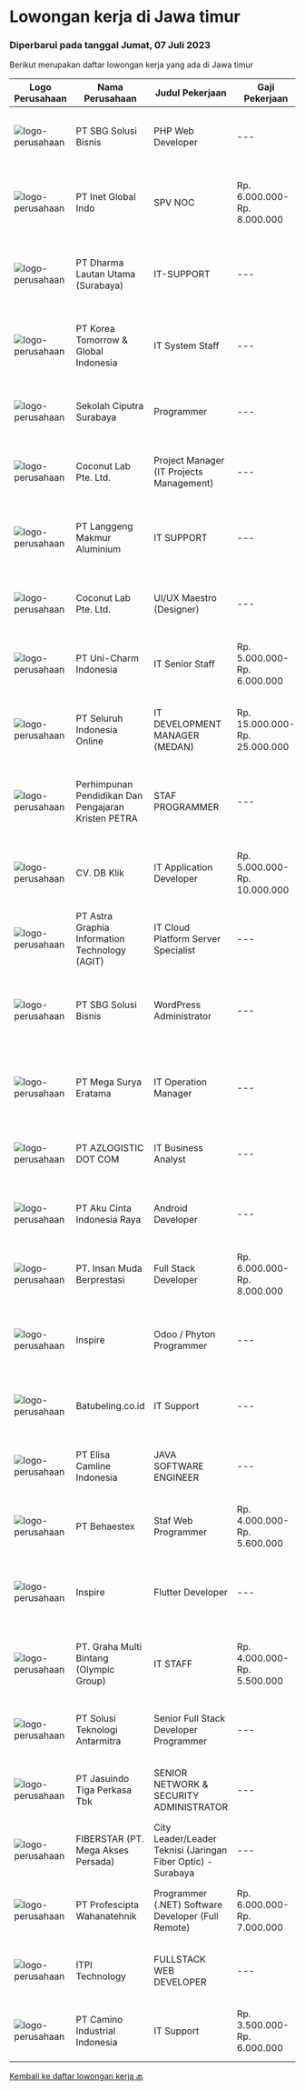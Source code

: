 
  # Lowongan kerja di Jawa timur

  ### Diperbarui pada tanggal Jumat, 07 Juli 2023

  Berikut merupakan daftar lowongan kerja yang ada di Jawa timur

  |Logo Perusahaan | Nama Perusahaan | Judul Pekerjaan | Gaji Pekerjaan | Lokasi | Deskripsi | Tanggal diunggah | Pranala |
  | -------------- | --------------- | --------------- | --------- | --------- | -------------- | ------- | ----------- |
  |![logo-perusahaan](https://image-service-cdn.seek.com.au/f820d36a8e416d7a4c2783ec051002404d9ab8a9/ee4dce1061f3f616224767ad58cb2fc751b8d2dc)|PT SBG Solusi Bisnis|PHP Web Developer|---|Surabaya|Responsibilities: Work in English speaking environment Produce fully functional mobile applications and writing clean code. Write unit and UI tests to...|Kamis, 06 Juli 2023|https://www.jobstreet.co.id/id/job/php-web-developer-4396001?token=0~f7fed9c4-9be5-4e39-b36c-320630ff14ae&sectionRank=1&jobId=jobstreet-id-job-4396001|
|![logo-perusahaan](https://image-service-cdn.seek.com.au/0a670cbeb891c75be5793cbff77de835596d1e28/ee4dce1061f3f616224767ad58cb2fc751b8d2dc)|PT Inet Global Indo|SPV NOC|Rp. 6.000.000-Rp. 8.000.000|Surabaya|Kualifikasi:1. Memahami TCP/IP, IP Address dan LAN termasuk dasar-dasar switching dan routing2. Memahami tentang pengaturan dan konfigurasi perangkat...|Kamis, 06 Juli 2023|https://www.jobstreet.co.id/id/job/spv-noc-4396050?token=0~f7fed9c4-9be5-4e39-b36c-320630ff14ae&sectionRank=2&jobId=jobstreet-id-job-4396050|
|![logo-perusahaan](https://image-service-cdn.seek.com.au/49cc74dc2f2ca1cf51c1604f176f6cd224a5b1b4/ee4dce1061f3f616224767ad58cb2fc751b8d2dc)|PT Dharma Lautan Utama (Surabaya)|IT-SUPPORT|---|Surabaya|PT Dharma Lautan Utama Armada Pelayaran Nasional yang berkembang dan telah memperoleh sertifikasi ISM Code mebutuhkan profesional muda untuk Jabatan...|Rabu, 05 Juli 2023|https://www.jobstreet.co.id/id/job/it-support-4393384?token=0~f7fed9c4-9be5-4e39-b36c-320630ff14ae&sectionRank=3&jobId=jobstreet-id-job-4393384|
|![logo-perusahaan](https://image-service-cdn.seek.com.au/8f425c292efee2a2ea8c30161bad560715b52e20/ee4dce1061f3f616224767ad58cb2fc751b8d2dc)|PT Korea Tomorrow & Global  Indonesia|IT System Staff|---|Pasuruan|Job objectives: Execute business application are functioning optimally and aligned with business requirement and enhance knowledge of user to operate...|Senin, 03 Juli 2023|https://www.jobstreet.co.id/id/job/it-system-staff-4391684?token=0~f7fed9c4-9be5-4e39-b36c-320630ff14ae&sectionRank=4&jobId=jobstreet-id-job-4391684|
|![logo-perusahaan](https://image-service-cdn.seek.com.au/980a6732f532c0ce73a817643cd85b0e610271c0/ee4dce1061f3f616224767ad58cb2fc751b8d2dc)|Sekolah Ciputra Surabaya|Programmer|---|Surabaya|Graduated from a reputable university with a minimum Bachelor's Degree in Computer Science / Information Technology or equivalent At least have 1-2...|Kamis, 06 Juli 2023|https://www.jobstreet.co.id/id/job/programmer-4394875?token=0~f7fed9c4-9be5-4e39-b36c-320630ff14ae&sectionRank=5&jobId=jobstreet-id-job-4394875|
|![logo-perusahaan](https://i.ibb.co/sqvTCh9/112815900-stock-vector-no-image-available-icon-flat-vector.webp)|Coconut Lab Pte. Ltd.|Project Manager (IT Projects Management)|---|Bali|Calling all champions of innovation and masterful organizers! Are you ready to embark on an exhilarating journey with Coconut Lab's dynamic and...|Kamis, 06 Juli 2023|https://www.jobstreet.co.id/id/job/project-manager-it-projects-management-10922295/origin/sg?token=0~f7fed9c4-9be5-4e39-b36c-320630ff14ae&sectionRank=6&jobId=jobstreet-sg-job-10922295|
|![logo-perusahaan](https://image-service-cdn.seek.com.au/9db90dfd7333434872a982297be25d1f869fba58/ee4dce1061f3f616224767ad58cb2fc751b8d2dc)|PT Langgeng Makmur Aluminium|IT SUPPORT|---|Gresik|- Usia Maximal 35 Tahun- Pendidikan SMK TIK, D3/S1 Teknik Informasi/ Teknik Komputer- Memahami berbagai IT infrastructure dan Networking System-...|Selasa, 04 Juli 2023|https://www.jobstreet.co.id/id/job/it-support-4392122?token=0~f7fed9c4-9be5-4e39-b36c-320630ff14ae&sectionRank=7&jobId=jobstreet-id-job-4392122|
|![logo-perusahaan](https://i.ibb.co/sqvTCh9/112815900-stock-vector-no-image-available-icon-flat-vector.webp)|Coconut Lab Pte. Ltd.|UI/UX Maestro (Designer)|---|Bali|Are you a seasoned design maestro with a passion for leading and inspiring creative teams? Look no further! Coconut Lab, a dynamic and innovative...|Kamis, 06 Juli 2023|https://www.jobstreet.co.id/id/job/ui-ux-maestro-designer-10923068/origin/sg?token=0~f7fed9c4-9be5-4e39-b36c-320630ff14ae&sectionRank=8&jobId=jobstreet-sg-job-10923068|
|![logo-perusahaan](https://image-service-cdn.seek.com.au/dbf24838ec375c4ed14cc7ed711c4a7907b26ded/ee4dce1061f3f616224767ad58cb2fc751b8d2dc)|PT Uni-Charm Indonesia|IT Senior Staff|Rp. 5.000.000-Rp. 6.000.000|Mojokerto|Requirements : Bachelor degree's in Informatics engineering Experienced as an IT Operation Staff, especially Hardware and Network Maintenance Able to...|Selasa, 04 Juli 2023|https://www.jobstreet.co.id/id/job/it-senior-staff-4393078?token=0~f7fed9c4-9be5-4e39-b36c-320630ff14ae&sectionRank=9&jobId=jobstreet-id-job-4393078|
|![logo-perusahaan](https://image-service-cdn.seek.com.au/0b0211cd04dfde6741552748d1d29459a06346af/ee4dce1061f3f616224767ad58cb2fc751b8d2dc)|PT Seluruh Indonesia Online|IT DEVELOPMENT MANAGER (MEDAN)|Rp. 15.000.000-Rp. 25.000.000|Aceh|Memiliki pengalaman leadership sebagai Manager sebelumnya.Back End Engineer1. Memiliki pengalaman dalam membangun RESTful APIs2. Menguasai bahasa...|Selasa, 04 Juli 2023|https://www.jobstreet.co.id/id/job/it-development-manager-medan-4392340?token=0~f7fed9c4-9be5-4e39-b36c-320630ff14ae&sectionRank=10&jobId=jobstreet-id-job-4392340|
|![logo-perusahaan](https://image-service-cdn.seek.com.au/385493b73a1268624aa05e52040678cf761a0456/ee4dce1061f3f616224767ad58cb2fc751b8d2dc)|Perhimpunan Pendidikan Dan Pengajaran Kristen PETRA|STAF PROGRAMMER|---|Surabaya|Tugas dan tanggung jawab pekerjaan: Mempelajari dan menguasai aplikasi yang dikembangkan serta membuat dokumentasi. Memantau dan mengumpulkan data...|Rabu, 05 Juli 2023|https://www.jobstreet.co.id/id/job/staf-programmer-4394048?token=0~f7fed9c4-9be5-4e39-b36c-320630ff14ae&sectionRank=11&jobId=jobstreet-id-job-4394048|
|![logo-perusahaan](https://i.ibb.co/sqvTCh9/112815900-stock-vector-no-image-available-icon-flat-vector.webp)|CV. DB Klik|IT Application Developer|Rp. 5.000.000-Rp. 10.000.000|Surabaya|Tanggung Jawab Pekerjaan: Membangun dan merencanakan aplikasi mobile berbasis web (diutamakan Android) untuk e-commerce Membangun dan merencanakan...|Senin, 03 Juli 2023|https://www.jobstreet.co.id/id/job/it-application-developer-4390858?token=0~f7fed9c4-9be5-4e39-b36c-320630ff14ae&sectionRank=12&jobId=jobstreet-id-job-4390858|
|![logo-perusahaan](https://image-service-cdn.seek.com.au/d5d24f88bfc047efb4ab9ca95916f2aa61c6dc60/ee4dce1061f3f616224767ad58cb2fc751b8d2dc)|PT Astra Graphia Information Technology (AGIT)|IT Cloud Platform Server Specialist|---|Jawa Timur|- Familiar with IT cloud platform.- Print driver/que Administration on Windows Server Minimal Requirement :1. Have A Bachelor’s degree in information...|Senin, 03 Juli 2023|https://www.jobstreet.co.id/id/job/it-cloud-platform-server-specialist-4390604?token=0~f7fed9c4-9be5-4e39-b36c-320630ff14ae&sectionRank=13&jobId=jobstreet-id-job-4390604|
|![logo-perusahaan](https://image-service-cdn.seek.com.au/18831b11280873f99b46a30b3c5f76b87c1feed3/ee4dce1061f3f616224767ad58cb2fc751b8d2dc)|PT SBG Solusi Bisnis|WordPress Administrator|---|Surabaya|Job Highlights:• Career growth and advancement• Positive working environment• Comprehensive employee benefits Responsibilities:• Perform installation,...|Rabu, 05 Juli 2023|https://www.jobstreet.co.id/id/job/wordpress-administrator-4394468?token=0~f7fed9c4-9be5-4e39-b36c-320630ff14ae&sectionRank=14&jobId=jobstreet-id-job-4394468|
|![logo-perusahaan](https://image-service-cdn.seek.com.au/6444a817e853292f14047fd286b0d81ab9b0e55b/ee4dce1061f3f616224767ad58cb2fc751b8d2dc)|PT Mega Surya Eratama|IT Operation Manager|---|Mojokerto|Mengukur tingkat kepuasan layanan dan selesaikan masalah sistem dan aplikasi dengan tim untuk memenuhi kebutuhan perusahaanMengelola dan menjunjung...|Senin, 03 Juli 2023|https://www.jobstreet.co.id/id/job/it-operation-manager-4391351?token=0~f7fed9c4-9be5-4e39-b36c-320630ff14ae&sectionRank=15&jobId=jobstreet-id-job-4391351|
|![logo-perusahaan](https://image-service-cdn.seek.com.au/72f03b328178a38363e0c862f8a81d1679cde49a/ee4dce1061f3f616224767ad58cb2fc751b8d2dc)|PT AZLOGISTIC DOT COM|IT Business Analyst|---|Surabaya|Job Descriptions: Analyse and evaluate the company's business processes and identify areas that need to be developed Collect, validate, and document...|Senin, 03 Juli 2023|https://www.jobstreet.co.id/id/job/it-business-analyst-4391638?token=0~f7fed9c4-9be5-4e39-b36c-320630ff14ae&sectionRank=16&jobId=jobstreet-id-job-4391638|
|![logo-perusahaan](https://image-service-cdn.seek.com.au/0eebd53f1833707950d51d6fd57164cd99df5079/ee4dce1061f3f616224767ad58cb2fc751b8d2dc)|PT Aku Cinta Indonesia Raya|Android Developer|---|Surabaya|Job Descriptions:- Development Mobile Front End Application- Cooperate solidly and effectively with all team members for the achievement of software...|Rabu, 05 Juli 2023|https://www.jobstreet.co.id/id/job/android-developer-4394636?token=0~f7fed9c4-9be5-4e39-b36c-320630ff14ae&sectionRank=17&jobId=jobstreet-id-job-4394636|
|![logo-perusahaan](https://image-service-cdn.seek.com.au/5fcf21b75af437a6302afb6da98f767ae1c2f6bf/ee4dce1061f3f616224767ad58cb2fc751b8d2dc)|PT. Insan Muda Berprestasi|Full Stack Developer|Rp. 6.000.000-Rp. 8.000.000|Surabaya|Kami adalah sebuah perusahaan startup yang bergerak di bidang teknologi pendidikan yang sedang berkembang di Indonesia. Kami mencari Programmer...|Selasa, 04 Juli 2023|https://www.jobstreet.co.id/id/job/full-stack-developer-4392900?token=0~f7fed9c4-9be5-4e39-b36c-320630ff14ae&sectionRank=18&jobId=jobstreet-id-job-4392900|
|![logo-perusahaan](https://image-service-cdn.seek.com.au/633c9828b0ed88190e3948feed2d4cdce8dceedb/ee4dce1061f3f616224767ad58cb2fc751b8d2dc)|Inspire|Odoo / Phyton Programmer|---|Surabaya|JOB DESCRIPTION Membangun (membuat dan mengembangkan) software Meningkatkan, mengelola dan mengembangkan software Maintenance bug yang ada Melakukan...|Rabu, 05 Juli 2023|https://www.jobstreet.co.id/id/job/odoo-phyton-programmer-4394060?token=0~f7fed9c4-9be5-4e39-b36c-320630ff14ae&sectionRank=19&jobId=jobstreet-id-job-4394060|
|![logo-perusahaan](https://i.ibb.co/sqvTCh9/112815900-stock-vector-no-image-available-icon-flat-vector.webp)|Batubeling.co.id|IT Support|---|Jawa Timur|Kualifikasi : Usia maksimal 35 tahun Pendidikan min. SMA/SMK Pengalaman dibidang IT Support min. 1 tahun Domisili Surabaya Deskripsi Tugas : Menangani...|Rabu, 05 Juli 2023|https://www.jobstreet.co.id/id/job/it-support-1036340683?token=0~f7fed9c4-9be5-4e39-b36c-320630ff14ae&sectionRank=20&jobId=jobstreet-id-job-1036340683|
|![logo-perusahaan](https://image-service-cdn.seek.com.au/b7366e8b01e6aee81a7d1b9b04a5352ee0daf22f/ee4dce1061f3f616224767ad58cb2fc751b8d2dc)|PT Elisa Camline Indonesia|JAVA SOFTWARE ENGINEER|---|Surabaya|Job Description : Involve in the entire development cycle from requirements analysis to design, coding, testing, implementation and support Overseas...|Kamis, 06 Juli 2023|https://www.jobstreet.co.id/id/job/java-software-engineer-4395477?token=0~f7fed9c4-9be5-4e39-b36c-320630ff14ae&sectionRank=21&jobId=jobstreet-id-job-4395477|
|![logo-perusahaan](https://image-service-cdn.seek.com.au/8b7e2b05ba209582732a5c82d57c211066889fbb/ee4dce1061f3f616224767ad58cb2fc751b8d2dc)|PT Behaestex|Staf Web Programmer|Rp. 4.000.000-Rp. 5.600.000|Gresik|Kualifikasi: Usia Maks. 30 Tahun Pendidikan min. D3 Informatika atau Sistem Informasi Pengalaman mengembangkan aplikasi dengan teknologi front end,...|Rabu, 05 Juli 2023|https://www.jobstreet.co.id/id/job/staf-web-programmer-4393393?token=0~f7fed9c4-9be5-4e39-b36c-320630ff14ae&sectionRank=22&jobId=jobstreet-id-job-4393393|
|![logo-perusahaan](https://image-service-cdn.seek.com.au/34a95c7ef5a53815ed76315972b31307617a71e8/ee4dce1061f3f616224767ad58cb2fc751b8d2dc)|Inspire|Flutter Developer|---|Surabaya|JOB DESCRIPTION Membangun (membuat dan mengembangkan) aplikasi Meningkatkan, mengelola dan mengembangkan aplikasi Maintenance bug yang ada Melakukan...|Rabu, 05 Juli 2023|https://www.jobstreet.co.id/id/job/flutter-developer-4394041?token=0~f7fed9c4-9be5-4e39-b36c-320630ff14ae&sectionRank=23&jobId=jobstreet-id-job-4394041|
|![logo-perusahaan](https://image-service-cdn.seek.com.au/3ac46741f1617158eaa473b77b3b698a0c118f26/ee4dce1061f3f616224767ad58cb2fc751b8d2dc)|PT. Graha Multi Bintang (Olympic Group)|IT STAFF|Rp. 4.000.000-Rp. 5.500.000|Surabaya|PERSYARATAN: Pendidikan minimal diploma/sarjana Memiliki pengalaman kerja minimal 1 tahun di software house Diutamakan menguasai C# (CSharp) dan .NET...|Jumat, 30 Juni 2023|https://www.jobstreet.co.id/id/job/it-staff-4389634?token=0~f7fed9c4-9be5-4e39-b36c-320630ff14ae&sectionRank=24&jobId=jobstreet-id-job-4389634|
|![logo-perusahaan](https://image-service-cdn.seek.com.au/b91a962bccb5a17115539dbfd3234278c7e48e43/ee4dce1061f3f616224767ad58cb2fc751b8d2dc)|PT Solusi Teknologi Antarmitra|Senior Full Stack Developer Programmer|---|Surabaya|Qualifications: Candidate must posses at least Bachelor's Degree in Information Technology / Computer Science / System Information, or equivalent....|Rabu, 05 Juli 2023|https://www.jobstreet.co.id/id/job/senior-full-stack-developer-programmer-4394575?token=0~f7fed9c4-9be5-4e39-b36c-320630ff14ae&sectionRank=25&jobId=jobstreet-id-job-4394575|
|![logo-perusahaan](https://image-service-cdn.seek.com.au/af38d604e6f81bafc849d1c25c6e20a1e8cbc479/ee4dce1061f3f616224767ad58cb2fc751b8d2dc)|PT Jasuindo Tiga Perkasa Tbk|SENIOR NETWORK & SECURITY ADMINISTRATOR|---|Sidoarjo|Kualifikasi : Pendidikan Minimal S1 Teknik Informatika/ Teknik Elektro Mempunyai pengalaman minimal 3 tahun dibidang yang sama Memiliki sertifikasi...|Senin, 03 Juli 2023|https://www.jobstreet.co.id/id/job/senior-network-security-administrator-4391410?token=0~f7fed9c4-9be5-4e39-b36c-320630ff14ae&sectionRank=26&jobId=jobstreet-id-job-4391410|
|![logo-perusahaan](https://image-service-cdn.seek.com.au/9c3b1618c86d6346b3b30fc9bfa0d7065194f86c/ee4dce1061f3f616224767ad58cb2fc751b8d2dc)|FIBERSTAR (PT. Mega Akses Persada)|City Leader/Leader Teknisi (Jaringan Fiber Optic) - Surabaya|---|Surabaya|Memahami prosedur aktivasi, maintenance serta trouble shoot jaringan Fiber Optik Bertanggung jawab dalam sisi operational teknisi aktivasi dan...|Senin, 03 Juli 2023|https://www.jobstreet.co.id/id/job/city-leader-leader-teknisi-jaringan-fiber-optic-surabaya-4391657?token=0~f7fed9c4-9be5-4e39-b36c-320630ff14ae&sectionRank=27&jobId=jobstreet-id-job-4391657|
|![logo-perusahaan](https://image-service-cdn.seek.com.au/bef80762c5f9584e231217c627ef6f9366387b73/ee4dce1061f3f616224767ad58cb2fc751b8d2dc)|PT Profescipta Wahanatehnik|Programmer (.NET)  Software Developer (Full Remote)|Rp. 6.000.000-Rp. 7.000.000|Jakarta Raya|Responsibilities : Full Remote. Any candidates across Indonesia are welcome, Develop efficient code based on Functional requirements from business...|Senin, 03 Juli 2023|https://www.jobstreet.co.id/id/job/programmer-.net-software-developer-full-remote-4391295?token=0~f7fed9c4-9be5-4e39-b36c-320630ff14ae&sectionRank=28&jobId=jobstreet-id-job-4391295|
|![logo-perusahaan](https://image-service-cdn.seek.com.au/98cf8be91a4838d84adb61ee2829fa1c9ac89720/ee4dce1061f3f616224767ad58cb2fc751b8d2dc)|ITPI  Technology|FULLSTACK WEB DEVELOPER|---|Surabaya|Job Role: Understanding design, database structure and identify customer requirements Create, develop, build, test and maintain web applications...|Senin, 03 Juli 2023|https://www.jobstreet.co.id/id/job/fullstack-web-developer-4391630?token=0~f7fed9c4-9be5-4e39-b36c-320630ff14ae&sectionRank=29&jobId=jobstreet-id-job-4391630|
|![logo-perusahaan](https://image-service-cdn.seek.com.au/790f9842d9f2bf6df4b92b0111a04427f02e535a/ee4dce1061f3f616224767ad58cb2fc751b8d2dc)|PT Camino Industrial Indonesia|IT Support|Rp. 3.500.000-Rp. 6.000.000|Gresik|Bachelor's degree in Information Technology, Computer Science, or a related field Proven experience in providing technical support to end-users....|Rabu, 28 Juni 2023|https://www.jobstreet.co.id/id/job/it-support-4388126?token=0~f7fed9c4-9be5-4e39-b36c-320630ff14ae&sectionRank=30&jobId=jobstreet-id-job-4388126|


  [Kembali ke daftar lowongan kerja 🔙](../README.md#daftar-lowongan-kerja)
  